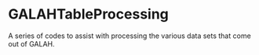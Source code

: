 # GALAHTableProcessing

A series of codes to assist with processing the various data sets that come out of GALAH. 
